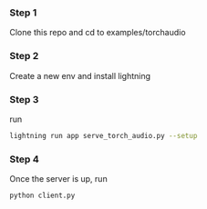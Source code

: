 ### Step 1

Clone this repo and cd to examples/torchaudio

### Step 2

Create a new env and install lightning

### Step 3

run 

```bash
lightning run app serve_torch_audio.py --setup
```

### Step 4

Once the server is up, run

```bash
python client.py
```